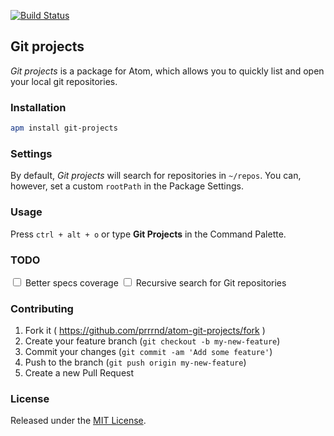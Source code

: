 [![Build Status](https://travis-ci.org/prrrnd/atom-git-projects.svg?branch=master)](https://travis-ci.org/prrrnd/atom-git-projects)

## Git projects

_Git projects_ is a package for Atom, which allows you to quickly list and open your local git repositories.

### Installation
```sh
apm install git-projects
```

### Settings
By default, _Git projects_ will search for repositories in `~/repos`.
You can, however, set a custom `rootPath` in the Package Settings.<br/>


### Usage

Press `ctrl + alt + o` or type **Git Projects** in the Command Palette.

### TODO
<input type="checkbox"> Better specs coverage
<input type="checkbox"> Recursive search for Git repositories

### Contributing

1. Fork it ( https://github.com/prrrnd/atom-git-projects/fork )
2. Create your feature branch (`git checkout -b my-new-feature`)
3. Commit your changes (`git commit -am 'Add some feature'`)
4. Push to the branch (`git push origin my-new-feature`)
5. Create a new Pull Request

### License

Released under the [MIT License](http://www.opensource.org/licenses/MIT).
